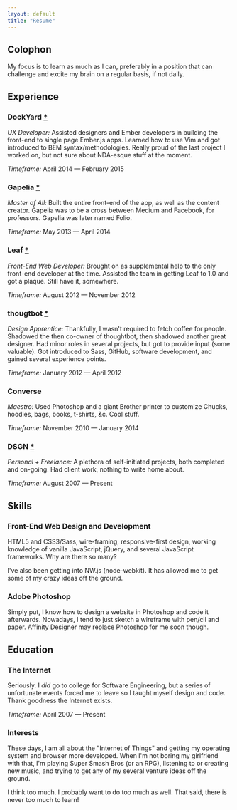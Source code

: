 ```yaml
---
layout: default
title: "Resume"
---
```


<h2 class="title">Colophon</h2>

My focus is to learn as much as I can, preferably in a position that can challenge and excite my brain on a regular basis, if not daily.



<div class="divider">
  <span class="divider__shape-01"></span>
  <span class="divider__shape-02"></span>
  <span class="divider__shape-03"></span>
  <span class="divider__shape-04"></span>
</div>



<h2 class="title">Experience</h2>

### DockYard [*](http://dockyard.com)

*UX Developer:*
Assisted designers and Ember developers in building the front-end to single page Ember.js apps. Learned how to use Vim and got introduced to BEM syntax/methodologies. Really proud of the last project I worked on, but not sure about NDA-esque stuff at the moment.

*Timeframe:*
April 2014 — February 2015



### Gapelia [*](http://gapelia.com)

*Master of All:*
Built the entire front-end of the app, as well as the content creator. Gapelia was to be a cross between Medium and Facebook, for professors. Gapelia was later named Folio.

*Timeframe:*
May 2013 — April 2014



### Leaf [*](http://leaf.me)

*Front-End Web Developer:*
Brought on as supplemental help to the only front-end developer at the time. Assisted the team in getting Leaf to 1.0 and got a plaque. Still have it, somewhere.

*Timeframe:*
August 2012 — November 2012



### thougtbot [*](http://thoughtbot.com)

*Design Apprentice:*
Thankfully, I wasn't required to fetch coffee for people. Shadowed the then co-owner of thoughtbot, then shadowed another great designer. Had minor roles in several projects, but got to provide input (some valuable). Got introduced to Sass, GitHub, software development, and gained several experience points.

*Timeframe:*
January 2012 — April 2012



### Converse

*Maestro:*
Used Photoshop and a giant Brother printer to customize Chucks, hoodies, bags, books, t-shirts, &c. Cool stuff.

*Timeframe:*
November 2010 — January 2014



### DSGN [*](http://dsgn.io)

*Personal + Freelance:*
A plethora of self-initiated projects, both completed and on-going. Had client work, nothing to write home about.

*Timeframe:*
August 2007 — Present



<div class="divider">
  <span class="divider__shape-01"></span>
  <span class="divider__shape-02"></span>
  <span class="divider__shape-03"></span>
  <span class="divider__shape-04"></span>
</div>



<h2 class="title">Skills</h2>

### Front-End Web Design and Development

HTML5 and CSS3/Sass, wire-framing, responsive-first design, working knowledge of vanilla JavaScript, jQuery, and several JavaScript frameworks. Why are there so many?

I've also been getting into NW.js (node-webkit). It has allowed me to get some of my crazy ideas off the ground.

### Adobe Photoshop

Simply put, I know how to design a website in Photoshop and code it afterwards. Nowadays, I tend to just sketch a wireframe with pen/cil and paper. Affinity Designer may replace Photoshop for me soon though.



<div class="divider">
  <span class="divider__shape-01"></span>
  <span class="divider__shape-02"></span>
  <span class="divider__shape-03"></span>
  <span class="divider__shape-04"></span>
</div>



<h2 class="title">Education</h2>

### The Internet

Seriously. I *did* go to college for Software Engineering, but a series of unfortunate events forced me to leave so I taught myself design and code. Thank goodness the Internet exists.

*Timeframe:*
April 2007 — Present



<div class="divider">
  <span class="divider__shape-01"></span>
  <span class="divider__shape-02"></span>
  <span class="divider__shape-03"></span>
  <span class="divider__shape-04"></span>
</div>



### Interests

These days, I am all about the "Internet of Things" and getting my operating system and browser more developed. When I'm not boring my girlfriend with that, I'm playing Super Smash Bros (or an RPG), listening to or creating new music, and trying to get any of my several venture ideas off the ground.

I think too much. I probably want to do too much as well. That said, there is never too much to learn!



<div class="divider">
  <span class="divider__shape-01"></span>
  <span class="divider__shape-02"></span>
  <span class="divider__shape-03"></span>
  <span class="divider__shape-04"></span>
</div>